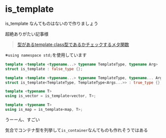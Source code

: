 # is_template

is_template なんてものはないので作りましょう



超絶ありがたい記事様

> [型があるtemplate class型であるかチェックするメタ関数](https://qiita.com/tyanmahou/items/a0d67e221b8971e895c6)



※`using namespace std;`を使用しています

```cpp
template <template <typename...> typename TemplateType, typename Arg>
struct is_template : false_type {};

template <template <typename...> typename TemplateType, typename... Args>
struct is_template<TemplateType, TemplateType<Args...>> : true_type {};

template <typename T>
using is_vector = is_template<vector, T>;

template <typename T>
using is_map = is_template<map, T>;
```



うーーん、すごい



気合でコンテナ型を列挙して`is_container`なんてものも作れそうではある